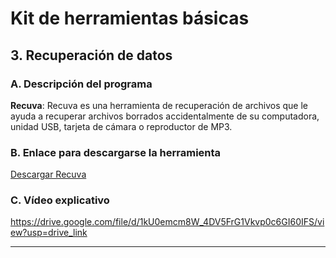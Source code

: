 # Kit de herramientas básicas

## 3. Recuperación de datos

### A. Descripción del programa
**Recuva**: Recuva es una herramienta de recuperación de archivos que le ayuda a recuperar archivos borrados accidentalmente de su computadora, unidad USB, tarjeta de cámara o reproductor de MP3.

### B. Enlace para descargarse la herramienta
[Descargar Recuva](https://www.ccleaner.com/recuva)

### C. Vídeo explicativo
https://drive.google.com/file/d/1kU0emcm8W_4DV5FrG1Vkvp0c6GI60IFS/view?usp=drive_link

---
